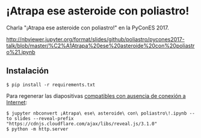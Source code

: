 # ¡Atrapa ese asteroide con poliastro!

Charla "¡Atrapa ese asteroide con poliastro!" en la PyConES 2017.

http://nbviewer.jupyter.org/format/slides/github/poliastro/pycones2017-talk/blob/master/%C2%A1Atrapa%20ese%20asteroide%20con%20poliastro%21.ipynb

## Instalación

```
$ pip install -r requirements.txt
```

Para regenerar las diapositivas [compatibles con ausencia de conexión a Internet](https://github.com/jupyter/nbconvert/issues/91#issuecomment-283736634):

```
$ jupyter nbconvert ¡Atrapa\ ese\ asteroide\ con\ poliastro\!.ipynb --to slides --reveal-prefix "https://cdnjs.cloudflare.com/ajax/libs/reveal.js/3.1.0"
$ python -m http.server
```
